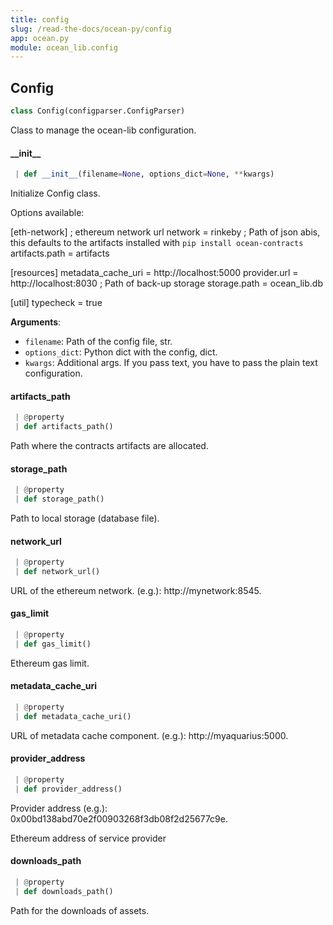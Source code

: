 ```yaml
---
title: config
slug: /read-the-docs/ocean-py/config
app: ocean.py
module: ocean_lib.config
---
```

## Config

```python
class Config(configparser.ConfigParser)
```

Class to manage the ocean-lib configuration.

#### \_\_init\_\_

```python
 | def __init__(filename=None, options_dict=None, **kwargs)
```

Initialize Config class.

Options available:

[eth-network]
; ethereum network url
network = rinkeby
; Path of json abis, this defaults to the artifacts installed with `pip install ocean-contracts`
artifacts.path = artifacts

[resources]
metadata_cache_uri = http://localhost:5000
provider.url = http://localhost:8030
; Path of back-up storage
storage.path = ocean_lib.db

[util]
typecheck = true

**Arguments**:

- `filename`: Path of the config file, str.
- `options_dict`: Python dict with the config, dict.
- `kwargs`: Additional args. If you pass text, you have to pass the plain text configuration.

#### artifacts\_path

```python
 | @property
 | def artifacts_path()
```

Path where the contracts artifacts are allocated.

#### storage\_path

```python
 | @property
 | def storage_path()
```

Path to local storage (database file).

#### network\_url

```python
 | @property
 | def network_url()
```

URL of the ethereum network. (e.g.): http://mynetwork:8545.

#### gas\_limit

```python
 | @property
 | def gas_limit()
```

Ethereum gas limit.

#### metadata\_cache\_uri

```python
 | @property
 | def metadata_cache_uri()
```

URL of metadata cache component. (e.g.): http://myaquarius:5000.

#### provider\_address

```python
 | @property
 | def provider_address()
```

Provider address (e.g.): 0x00bd138abd70e2f00903268f3db08f2d25677c9e.

Ethereum address of service provider

#### downloads\_path

```python
 | @property
 | def downloads_path()
```

Path for the downloads of assets.

